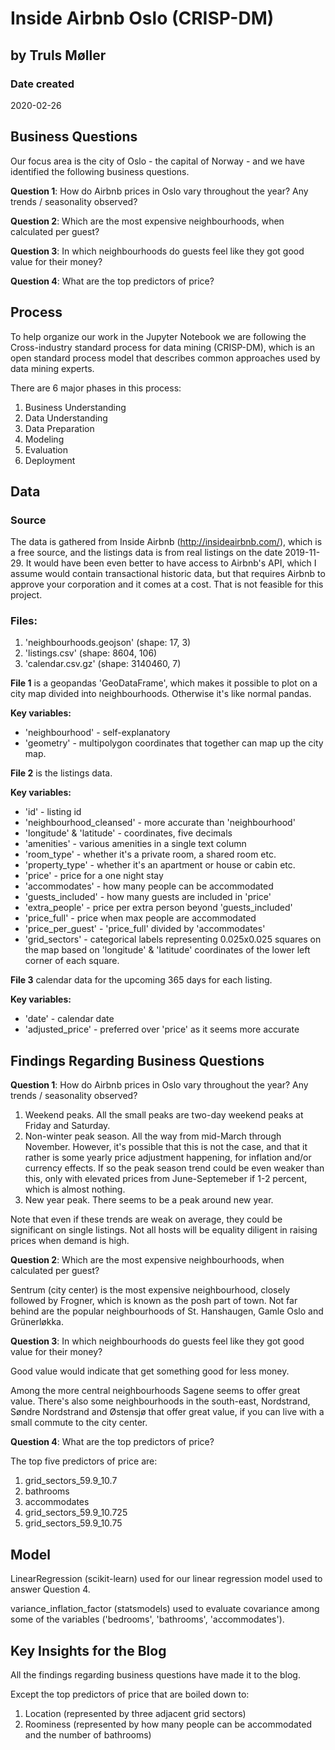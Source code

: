 # Inside Airbnb Oslo (CRISP-DM)
## by Truls Møller

### Date created
2020-02-26

## Business Questions
Our focus area is the city of Oslo - the capital of Norway - and we have identified the following business questions.

**Question 1**: How do Airbnb prices in Oslo vary throughout the year? Any trends / seasonality observed?

**Question 2**: Which are the most expensive neighbourhoods, when calculated per guest?

**Question 3**: In which neighbourhoods do guests feel like they got good value for their money?

**Question 4**: What are the top predictors of price?

## Process
To help organize our work in the Jupyter Notebook we are following the Cross-industry standard process for data mining (CRISP-DM), which is an open standard process model that describes common approaches used by data mining experts.

There are 6 major phases in this process:

1. Business Understanding
2. Data Understanding
3. Data Preparation
4. Modeling
5. Evaluation
6. Deployment

## Data

### Source
The data is gathered from Inside Airbnb (http://insideairbnb.com/), which is a free source, and the listings data is from real listings on the date 2019-11-29. It would have been even better to have access to Airbnb's API, which I assume would contain transactional historic data, but that requires Airbnb to approve your corporation and it comes at a cost. That is not feasible for this project.

### Files:
1. 'neighbourhoods.geojson' (shape: 17, 3)
2. 'listings.csv' (shape: 8604, 106)
3. 'calendar.csv.gz' (shape: 3140460, 7)

**File 1** is a geopandas 'GeoDataFrame', which makes it possible to plot on a city map divided into neighbourhoods. Otherwise it's like normal pandas.

**Key variables:**
- 'neighbourhood' - self-explanatory
- 'geometry' - multipolygon coordinates that together can map up the city map.

**File 2** is the listings data.

**Key variables:**
- 'id' - listing id
- 'neighbourhood_cleansed' - more accurate than 'neighbourhood'
- 'longitude' & 'latitude' - coordinates, five decimals
- 'amenities' - various amenities in a single text column
- 'room_type' - whether it's a private room, a shared room etc.
- 'property_type' - whether it's an apartment or house or cabin etc.
- 'price' - price for a one night stay
- 'accommodates' - how many people can be accommodated
- 'guests_included' - how many guests are included in 'price'
- 'extra_people' - price per extra person beyond 'guests_included'
- 'price_full' - price when max people are accommodated
- 'price_per_guest' - 'price_full' divided by 'accommodates'
- 'grid_sectors' - categorical labels representing 0.025x0.025 squares on the map based on 'longitude' & 'latitude' coordinates of the lower left corner of each square.

**File 3** calendar data for the upcoming 365 days for each listing.

**Key variables:**
- 'date' - calendar date
- 'adjusted_price' - preferred over 'price' as it seems more accurate


## Findings Regarding Business Questions

**Question 1**: How do Airbnb prices in Oslo vary throughout the year? Any trends / seasonality observed?

1. Weekend peaks. All the small peaks are two-day weekend peaks at Friday and Saturday.
2. Non-winter peak season. All the way from mid-March through November. However, it's possible that this is not the case, and that it rather is some yearly price adjustment happening, for inflation and/or currency effects. If so the peak season trend could be even weaker than this, only with elevated prices from June-Septemeber if 1-2 percent, which is almost nothing.
3. New year peak. There seems to be a peak around new year.

Note that even if these trends are weak on average, they could be significant on single listings. Not all hosts will be equality diligent in raising prices when demand is high.

**Question 2**: Which are the most expensive neighbourhoods, when calculated per guest?

Sentrum (city center) is the most expensive neighbourhood, closely followed by Frogner, which is known as the posh part of town. Not far behind are the popular neighbourhoods of St. Hanshaugen, Gamle Oslo and Grünerløkka.

**Question 3**: In which neighbourhoods do guests feel like they got good value for their money?

Good value would indicate that get something good for less money.

Among the more central neighbourhoods Sagene seems to offer great value. There's also some neighbourhoods in the south-east, Nordstrand, Søndre Nordstrand and Østensjø that offer great value, if you can live with a small commute to the city center.

**Question 4**: What are the top predictors of price?

The top five predictors of price are:
1. grid_sectors_59.9_10.7
2. bathrooms
3. accommodates
4. grid_sectors_59.9_10.725
5. grid_sectors_59.9_10.75

## Model

LinearRegression (scikit-learn) used for our linear regression model used to answer Question 4.

variance_inflation_factor (statsmodels) used to evaluate covariance among some of the variables ('bedrooms', 'bathrooms', 'accommodates').

## Key Insights for the Blog

All the findings regarding business questions have made it to the blog.

Except the top predictors of price that are boiled down to:

1. Location (represented by three adjacent grid sectors)
2. Roominess (represented by how many people can be accommodated and the number of bathrooms)
